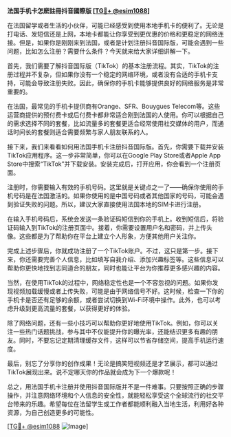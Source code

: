 **法国手机卡怎麽註冊抖音國際版 [[TG💪+ @esim1088](https://t.me/s/esim1088)]**

在法国留学或者生活的小伙伴，可能已经感受到使用本地手机卡的便利了。无论是打电话、发短信还是上网，本地卡都能让你享受到更优惠的价格和更稳定的网络连接。但是，如果你是刚刚来到法国，或者是计划注册抖音国际版，可能会遇到一些问题，比如怎么注册？需要什么条件？今天就来给大家详细讲解一下。

首先，我们需要了解抖音国际版（TikTok）的基本注册流程。其实，TikTok的注册过程并不复杂，但如果你没有一个稳定的网络环境，或者没有合适的手机卡支持，可能会导致注册失败。因此，确保你的手机卡能够提供良好的网络服务是非常重要的。

在法国，最常见的手机卡提供商有Orange、SFR、Bouygues Telecom等。这些运营商提供的预付费卡或后付费卡都非常适合刚到法国的人使用。你可以根据自己的需求选择不同的套餐，比如流量多的套餐更适合经常使用社交媒体的用户，而通话时间长的套餐则适合需要频繁与家人朋友联系的人。

接下来，我们来看看如何用法国手机卡注册抖音国际版。首先，你需要下载并安装TikTok应用程序。这一步非常简单，你可以在Google Play Store或者Apple App Store中搜索“TikTok”并下载安装。安装完成后，打开应用，你会看到一个注册页面。

注册时，你需要输入有效的手机号码。这里就是关键点之一了——确保你使用的手机号码是在法国激活的。如果你使用的是中国号码或者其他国家的号码，可能会遇到验证失败的问题。所以，建议大家直接使用法国本地的SIM卡进行注册。

在输入手机号码后，系统会发送一条验证码短信到你的手机上。收到短信后，将验证码输入到TikTok的注册页面中。接着，你需要设置用户名和密码，并上传头像。这些都是为了帮助你在平台上建立个人形象，方便其他用户关注你。

完成上述步骤后，你就成功注册了一个TikTok账户。不过，这只是第一步。接下来，你还需要完善个人信息，比如填写自我介绍、添加兴趣标签等。这些信息可以帮助你更快地找到志同道合的朋友，同时也能让平台为你推荐更多感兴趣的内容。

当然，在使用TikTok的过程中，网络稳定性也是一个不容忽视的问题。如果你发现视频加载缓慢或者上传失败，可能是由于网络信号不好。这时候，检查一下你的手机卡是否还有足够的余额，或者尝试切换到Wi-Fi环境中操作。此外，也可以考虑升级到更高流量的套餐，以获得更好的体验。

除了网络问题，还有一些小技巧可以帮助你更好地使用TikTok。例如，你可以关注一些热门话题挑战，参与其中不仅能提升你的曝光率，还能结识更多有趣的朋友。同时，不要忘记定期清理缓存文件，这样可以节省存储空间，提高手机运行速度。

最后，别忘了分享你的创作成果！无论是搞笑短视频还是才艺展示，都可以通过TikTok展现出来。说不定哪天你的作品就会成为下一个爆款呢！

总之，用法国手机卡注册并使用抖音国际版并不是一件难事。只要按照正确的步骤操作，并注意网络环境和个人信息的安全性，就能轻松享受这个全球流行的社交平台带来的乐趣。希望每位在法留学生或工作者都能顺利融入当地生活，利用好各种资源，为自己创造更多的可能性。

[[TG💪+ @esim1088](https://t.me/s/esim1088) ![Image](https://i.postimg.cc/4NQfJmqS/Snipaste-2025-05-13-00-14-12.png)]